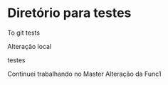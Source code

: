 # Diretório para testes
To git tests

Alteração local

testes

Continuei trabalhando no Master
Alteração da Func1
